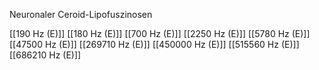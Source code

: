 Neuronaler Ceroid-Lipofuszinosen

[[190 Hz (E)]]
[[180 Hz (E)]]
[[700 Hz (E)]]
[[2250 Hz (E)]]
[[5780 Hz (E)]]
[[47500 Hz (E)]]
[[269710 Hz (E)]]
[[450000 Hz (E)]]
[[515560 Hz (E)]]
[[686210 Hz (E)]]